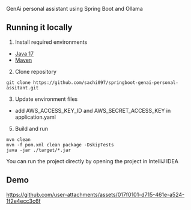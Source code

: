 GenAi personal assistant using Spring Boot and Ollama

## Running it locally

1. Install required environments

- [Java 17](https://www.oracle.com/java/technologies/javase/jdk17-archive-downloads.html)
- [Maven](https://www.baeldung.com/install-maven-on-windows-linux-mac)

2. Clone repository
```
git clone https://github.com/sachi097/springboot-genai-personal-assitant.git
```

3. Update environment files

- add AWS_ACCESS_KEY_ID and AWS_SECRET_ACCESS_KEY in application.yaml

5. Build and run
```
mvn clean
mvn -f pom.xml clean package -DskipTests
java -jar ./target/*.jar  
```

You can run the project directly by opening the project in IntelliJ IDEA

## Demo



https://github.com/user-attachments/assets/017f0101-d715-461e-a524-1f2e4ecc3c6f

